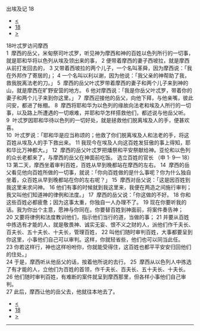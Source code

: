 ﻿





 出埃及记 18




* [<](bible/EXO17.md)
* [18](bible/EXO.md)
* [>](bible/EXO19.md)



 
18叶忒罗访问摩西  
1  摩西的岳父，米甸祭司叶忒罗，听见神为摩西和神的百姓以色列所行的一切事，就是耶和华将以色列从埃及领出来的事， 
2 便带着摩西的妻子西坡拉，就是摩西从前打发回去的， 
3 又带着西坡拉的两个儿子，一个名叫革舜，因为摩西说：「我在外邦作了寄居的」； 
4 一个名叫以利以谢，因为他说：「我父亲的神帮助了我，救我脱离法老的刀。」 
5  摩西的岳父叶忒罗带着摩西的妻子和两个儿子来到神的山，就是摩西在旷野安营的地方。 
6 他对摩西说：「我是你岳父叶忒罗，带着你的妻子和两个儿子来到你这里。」 
7  摩西迎接他的岳父，向他下拜，与他亲嘴，彼此问安，都进了帐棚。 
8  摩西将耶和华为以色列的缘故向法老和埃及人所行的一切事，以及路上所遭遇的一切艰难，并耶和华怎样搭救他们，都述说与他岳父听。 
9  叶忒罗因耶和华待以色列的一切好处，就是拯救他们脱离埃及人的手，便甚欢喜。  
10  叶忒罗说：「耶和华是应当称颂的；他救了你们脱离埃及人和法老的手，将这百姓从埃及人的手下救出来。 
11 我现今在埃及人向这百姓发狂傲的事上得知，耶和华比万神都大。」 
12  摩西的岳父叶忒罗把燔祭和平安祭献给神。亚伦和以色列的众长老都来了，与摩西的岳父在神面前吃饭。 选立百姓的官长 （申
1·
9—
18）  
13 第二天，摩西坐着审判百姓，百姓从早到晚都站在摩西的左右。 
14  摩西的岳父看见他向百姓所做的一切事，就说：「你向百姓做的是什么事呢？你为什么独自坐着，众百姓从早到晚都站在你的左右呢？」 
15  摩西对岳父说：「这是因百姓到我这里来求问神。 
16 他们有事的时候就到我这里来，我便在两造之间施行审判；我又叫他们知道神的律例和法度。」 
17  摩西的岳父说：「你这做的不好。 
18 你和这些百姓必都疲惫；因为这事太重，你独自一人办理不了。 
19 现在你要听我的话。我为你出个主意，愿神与你同在。你要替百姓到神面前，将案件奏告神； 
20 又要将律例和法度教训他们，指示他们当行的道，当做的事； 
21 并要从百姓中拣选有才能的人，就是敬畏神、诚实无妄、恨不义之财的人，派他们作千夫长、百夫长、五十夫长、十夫长，管理百姓， 
22 叫他们随时审判百姓，大事都要呈到你这里，小事他们自己可以审判。这样，你就轻省些，他们也可以同当此任。 
23 你若这样行，神也这样吩咐你，你就能受得住，这百姓也都平平安安归回他们的住处。」  
24 于是，摩西听从他岳父的话，按着他所说的去行。 
25  摩西从以色列人中拣选了有才能的人，立他们为百姓的首领，作千夫长、百夫长、五十夫长、十夫长。 
26 他们随时审判百姓，有难断的案件就呈到摩西那里，但各样小事他们自己审判。  
27 此后，摩西让他的岳父去，他就往本地去了。 
* [<](bible/EXO17.md)
* [18](bible/EXO.md)
* [>](bible/EXO19.md)





---









